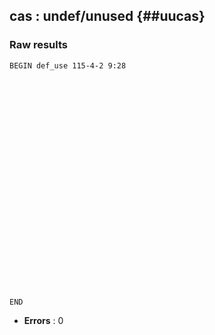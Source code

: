 ## cas : undef/unused {##uucas}
### Raw results


~~~
BEGIN def_use 115-4-2 9:28


























END
~~~

* **Errors** : 0

